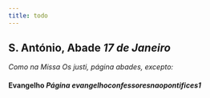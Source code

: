 ```yaml
---
title: todo
---
```

<h2 class="text-center">S. António, Abade <em>17 de Janeiro</em></h2>

<em>Como na Missa Os justi, página abades, excepto:</em>

<h4 class="text-center">Evangelho <em>Página evangelhoconfessoresnaopontifices1</em></h4>